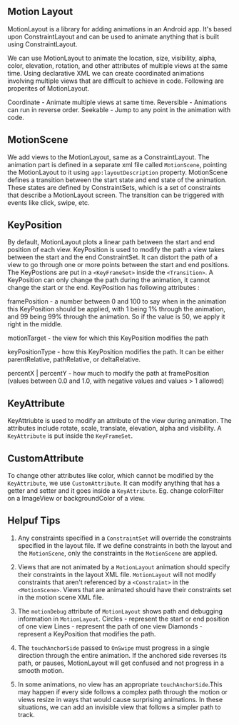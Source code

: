 ## Motion Layout ##

MotionLayout is a library for adding animations in an Android app. It's based upon ConstraintLayout and can be used to animate anything that is built using ConstraintLayout.

We can use MotionLayout to animate the location, size, visibility, alpha, color, elevation, rotation, and other attributes of multiple views at the same time. Using declarative XML we can create coordinated animations involving multiple views that are difficult to achieve in code. Following are properites of MotionLayout.

Coordinate - Animate multiple views at same time.
Reversible - Animations can run in reverse order.
Seekable - Jump to any point in the animation with code.

## MotionScene ##

We add views to the MotionLayout, same as a ConstraintLayout. The animation part is defined in a separate xml file called `MotionScene`, pointing the MotionLayout to it using `app:layoutDescription` property. MotionScene defines a transition between the start state and end state of the animation. These states are defined by ConstraintSets, which is a set of constraints that  describe a MotionLayout screen. The transition can be triggered with events like click, swipe, etc.

## KeyPosition ##
By default, MotionLayout plots a linear path between the start and end position of each view. KeyPosition is used to modify the path a view takes between the start and the end ConstraintSet. It can distort the path of a view to go through one or more points between the start and end positions. The KeyPostions are put in a `<KeyFrameSet>` inside the `<Transition>`. A KeyPosition can only change the path during the animation, it cannot change the start or the end. KeyPosition has following attributes : 

framePosition - a number between 0 and 100 to say when in the animation this KeyPosition should be applied, with 1 being 1% through the animation, and 99 being 99% through the animation. So if the value is 50, we apply it right in the middle.

motionTarget - the view for which this KeyPosition modifies the path


keyPositionType - how this KeyPosition modifies the path. It can be either parentRelative, pathRelative, or deltaRelative.

percentX | percentY - how much to modify the path at framePosition (values between 0.0 and 1.0, with negative values and values > 1 allowed)

## KeyAttribute ##
KeyAttriubte is used to modify an attribute of the view during animation. The attributes include rotate, scale, translate, elevation, alpha and visibility. A `KeyAttribute` is put inside the `KeyFrameSet`.

## CustomAttribute ##
To change other attributes like color, which cannot be modified by the `KeyAttribute`, we use `CustomAttribute`. It can modify anything that has a getter and setter and it goes inside a `KeyAttribute`. Eg. change colorFilter on a ImageView or backgroundColor of a view.

## Helpuf Tips ##
1. Any constraints specified in a `ConstraintSet` will override the constraints specified in the layout file. If we define constraints in both the layout and the `MotionScene`, only the constraints in the `MotionScene` are applied.

2. Views that are not animated by a `MotionLayout` animation should specify their constraints in the layout XML file. `MotionLayout` will not modify constraints that aren't referenced by a `<Constraint>` in the `<MotionScene>`. Views that are animated should have their constraints set in the motion scene XML file.

3. The `motionDebug` attribute of `MotionLayout` shows path and debugging information in `MotionLayout`.
Circles - represent the start or end position of one view
Lines - represent the path of one view
Diamonds - represent a KeyPosition that modifies the path.


4. The `touchAnchorSide` passed to `OnSwipe` must progress in a single direction through the entire animation.
If the anchored side reverses its path, or pauses, MotionLayout will get confused and not progress in a smooth motion.

5. In some animations, no view has an appropriate `touchAnchorSide`.This may happen if every side follows a complex path through the motion or views resize in ways that would cause surprising animations. In these situations, we can add an invisible view that follows a simpler path to track.